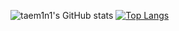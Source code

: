 ![taem1n1's GitHub stats](https://github-readme-stats.vercel.app/api?username=TeMlN&show_icons=true&theme=radical)
[![Top Langs](https://github-readme-stats.vercel.app/api/top-langs/?username=TeMlN&hide=css,html)](https://github.com/anuraghazra/github-readme-stats)
